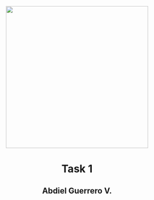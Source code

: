 <div align=center>
<img src="https://i.imgur.com/OVjRdZM.png" width="384px"/>
</div>
<div align=center>
    <h1>Task 1</h1>
  <h2>Abdiel Guerrero V.</h2>
</div>
